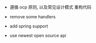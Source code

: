 
- 遵循 ocp 原则, 以及常见设计模式 重构代码

- remove some handlers

- add spring support

- use newest open source api